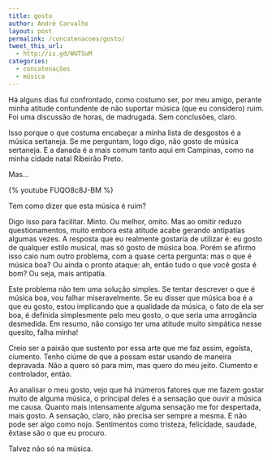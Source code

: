 ```yaml
---
title: gosto
author: André Carvalho
layout: post
permalink: /concatenacoes/gosto/
tweet_this_url:
  - http://is.gd/WUTSuM
categories:
  - concatenações
  - música
---
```


Há alguns dias fui confrontado, como costumo ser, por meu amigo, perante minha atitude contundente de não suportar música (que eu considero) ruim. Foi uma discussão de horas, de madrugada. Sem conclusões, claro.

Isso porque o que costuma encabeçar a minha lista de desgostos é a música sertaneja. Se me perguntam, logo digo, não gosto de música sertaneja. E a danada é a mais comum tanto aqui em Campinas, como na minha cidade natal Ribeirão Preto.

Mas...

{% youtube FUQO8c8J-BM %}

Tem como dizer que esta música é ruim?

Digo isso para facilitar. Minto. Ou melhor, omito. Mas ao omitir reduzo questionamentos, muito embora esta atitude acabe gerando antipatias algumas vezes. A resposta que eu realmente gostaria de utilizar é: eu gosto de qualquer estilo musical, mas só gosto de música boa. Porém se afirmo isso caio num outro problema, com a quase certa pergunta: mas o que é música boa? Ou ainda o pronto ataque: ah, então tudo o que você gosta é bom? Ou seja, mais antipatia.

Este problema não tem uma solução simples. Se tentar descrever o que é música boa, vou falhar miseravelmente. Se eu disser que música boa é a que eu gosto, estou implicando que a qualidade da música, o fato de ela ser boa, é definida simplesmente pelo meu gosto, o que seria uma arrogância desmedida. Em resumo, não consigo ter uma atitude muito simpática nesse quesito, falha minha!

Creio ser a paixão que sustento por essa arte que me faz assim, egoísta, ciumento. Tenho ciúme de que a possam estar usando de maneira depravada. Não a quero só para mim, mas quero do meu jeito. Ciumento e controlador, então.

Ao analisar o meu gosto, vejo que há inúmeros fatores que me fazem gostar muito de alguma música, o principal deles é a sensação que ouvir a música me causa. Quanto mais intensamente alguma sensação me for despertada, mais gosto. A sensação, claro, não precisa ser sempre a mesma. E não pode ser algo como nojo. Sentimentos como tristeza, felicidade, saudade, êxtase são o que eu procuro.

Talvez não só na música.
